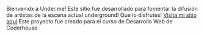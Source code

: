 Bienvenidx a Under.me!
Este sitio fue desarrollado para fomentar la difusión de artistas de la escena actual underground! Que lo disfrutes!
[Visita mi sitio aquí](https://rociosantiso.github.io/under.me/)
Este proyecto fue creado para el curso de Desarrollo Web de Coderhouse
